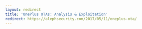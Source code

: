 ```yaml
---
layout: redirect
title: 'OnePlus OTAs: Analysis & Exploitation'
redirect: https://alephsecurity.com/2017/05/11/oneplus-ota/
---
```


